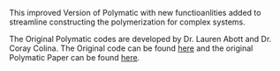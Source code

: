 This improved Version of Polymatic with new functioanlities added to streamline constructing the polymerization for complex systems. 

The Original Polymatic codes are developed by Dr. Lauren Abott and Dr. Coray Colina. The Original code can be found [here](https://nanohub.org/resources/17278) and the original Polymatic Paper can be found [here](https://link.springer.com/article/10.1007/s00214-013-1334-z).

